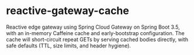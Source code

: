 # reactive-gateway-cache
Reactive edge gateway using Spring Cloud Gateway on Spring Boot 3.5, with an in-memory Caffeine cache and early-bootstrap configuration. The cache will short-circuit repeat GETs by serving cached bodies directly, with safe defaults (TTL, size limits, and header hygiene).
